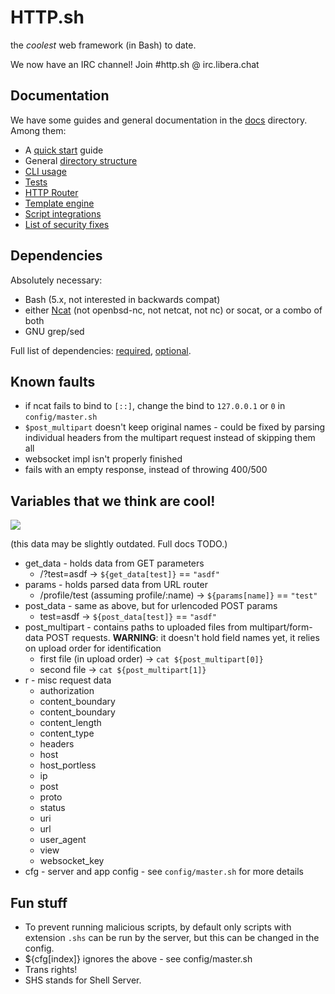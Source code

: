 # HTTP.sh

the *coolest* web framework (in Bash) to date.

We now have an IRC channel! Join #http.sh @ irc.libera.chat

## Documentation

We have some guides and general documentation in the [docs](docs/) directory. Among them:

- A [quick start](docs/quick-start.md) guide
- General [directory structure](docs/directory-structure.md)
- [CLI usage](docs/running.md)
- [Tests](docs/tests.md)
- [HTTP Router](docs/router.md)
- [Template engine](docs/template.md)
- [Script integrations](docs/util.md)
- [List of security fixes](docs/sec-fixes/)

## Dependencies

Absolutely necessary:

- Bash (5.x, not interested in backwards compat)
- either [Ncat](https://nmap.org/ncat) (not openbsd-nc, not netcat, not nc) or socat, or a combo of both
- GNU grep/sed

Full list of dependencies: [required](src/dependencies.required), [optional](src/dependencies.optional).

## Known faults

- if ncat fails to bind to `[::]`, change the bind to `127.0.0.1` or `0` in `config/master.sh`
- `$post_multipart` doesn't keep original names - could be fixed by parsing individual headers from the multipart request instead of skipping them all
- websocket impl isn't properly finished
- fails with an empty response, instead of throwing 400/500

## Variables that we think are cool!

![](https://f.sakamoto.pl/d6584c01-1c48-42b9-935b-d9a89af4e071file_101.jpg)

(this data may be slightly outdated. Full docs TODO.)

- get_data - holds data from GET parameters
	- /?test=asdf -> `${get_data[test]}` == `"asdf"`
- params - holds parsed data from URL router
	- /profile/test (assuming profile/:name) -> `${params[name]}` == `"test"` 
- post_data - same as above, but for urlencoded POST params
	- test=asdf -> `${post_data[test]}` == `"asdf"`
- post_multipart - contains paths to uploaded files from multipart/form-data POST requests. **WARNING**: it doesn't hold field names yet, it relies on upload order for identification
	- first file (in upload order) -> `cat ${post_multipart[0]}`
	- second file -> `cat ${post_multipart[1]}`
- r - misc request data
	- authorization
	- content_boundary
	- content_boundary
	- content_length
	- content_type
	- headers
	- host
	- host_portless
	- ip
	- post
	- proto
	- status
	- uri
	- url
	- user_agent
	- view
	- websocket_key
- cfg - server and app config - see `config/master.sh` for more details
	
## Fun stuff

- To prevent running malicious scripts, by default only scripts with extension `.shs` can be run by the server, but this can be changed in the config.
- ${cfg[index]} ignores the above - see config/master.sh
- Trans rights!
- SHS stands for Shell Server.
